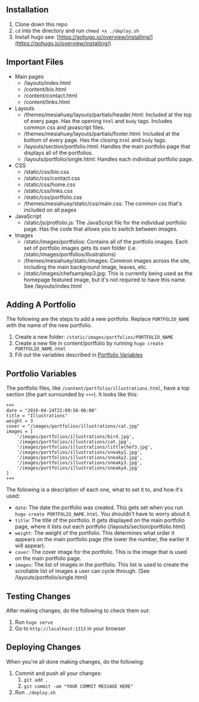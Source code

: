 ## Installation
1. Clone down this repo
1. `cd` into the directory and run `chmod +x ./deploy.sh`
1. Install hugo see: [https://gohugo.io/overview/installing/](https://gohugo.io/overview/installing/)

## Important Files
- Main pages
	- /layouts/index.html
	- /content/bio.html
	- /content/contact.html
	- /content/links.html
- Layouts
	- /themes/mesiahuey/layouts/partials/header.html: Included at the top of every
		page. Has the opening `html` and `body` tags. Includes common css and javascript 
		files.
	- /themes/mesiahuey/layouts/partials/footer.html: Included at the bottom of every 
		page. Has the closing `html` and `body` tags.
	- /layouts/section/portfolio.html: Handles the main portfolio page that displays
		all of the portfolios.
	- /layouts/portfolio/single.html: Handles each individual portfolio page.
- CSS
	- /static/css/bio.css
	- /static/css/contact.css
	- /static/css/home.css
	- /static/css/links.css
	- /static/css/portfolio.css
	- /themes/mesiahuey/static/css/main.css: The common css that's included on all pages
- JavaScript
	- /static/js/protfolio.js: The JavaScript file for the individual portfolio page. 
		Has the code that allows you to switch between images.
- Images
	- /static/images/portfolios: Contains all of the portfolio images. Each set of 
		portfolio images gets its own folder (i.e. /static/images/portfolios/illustrations)
	- /themes/mesiahuey/static/images: Common images across the site, including the 
		main background image, leaves, etc.
	- /static/images/chefsamplep3.jpg: This is currently being used as the homepage 
		featured image, but it's not required to have this name. See /layouts/index.html

## Adding A Portfolio
The following are the steps to add a new portfolio. Replace `PORTFOLIO_NAME` with 
the name of the new portfolio.
1. Create a new folder: `/static/images/portfolios/PORTFOLIO_NAME`
1. Create a new file in content/portfolio by running `hugo create PORTFOLIO_NAME.html`
1. Fill out the variables described in [Portfolio Variables](#portfolio-variables)

## Portfolio Variables
The portfolio files, like `/content/portfolio/illustrations.html`, have a top section 
(the part surrounded by `+++`). It looks like this:
```
+++
date = "2016-04-24T22:09:56-06:00"
title = "Illustrations"
weight = 3
cover = "/images/portfolios/illustrations/cat.jpg"
images = [
	'/images/portfolios/illustrations/bird.jpg',
	'/images/portfolios/illustrations/cat.jpg',
	'/images/portfolios/illustrations/littlechef3.jpg',
	'/images/portfolios/illustrations/sneaky1.jpg',
	'/images/portfolios/illustrations/sneaky2.jpg',
	'/images/portfolios/illustrations/sneaky3.jpg',
	'/images/portfolios/illustrations/sneaky4.jpg'
]
+++
```
The following is a description of each one, what to set it to, and how it's used:
- `date`: The date the portfolio was created. This gets set when you run 
	`hugo create PORTFOLIO_NAME.html`. You shouldn't have to worry about it.
- `title`: The title of the portfolio. It gets displayed on the main portfolio page, 
	where it lists out each portfolio (/layouts/section/portfolio.html)
- `weight`: The weight of the portfolio. This determines what order it appears on the
	main portfolio page (the lower the number, the earlier it will appear).
- `cover`: The cover image for the portfolio. This is the image that is used on the
	main portfolio page.
- `images`: The list of images in the portfolio. This list is used to create the 
	scrollable list of images a user can cycle through. (See /layouts/portfolio/single.html)

## Testing Changes
After making changes, do the following to check them out:
1. Run `hugo serve`
1. Go to `http://localhost:1313` in your browser

## Deploying Changes
When you're all done making changes, do the following:
1. Commit and push all your changes:
	1. `git add .`
	1. `git commit -am "YOUR COMMIT MESSAGE HERE"`
1. Run `./deploy.sh`